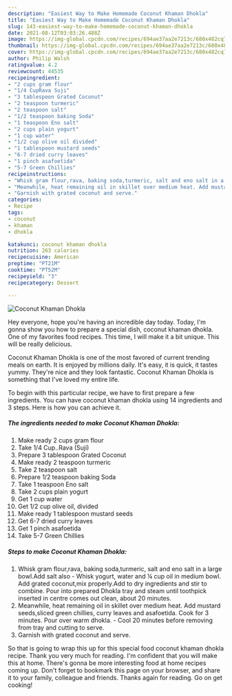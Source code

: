 ```yaml
---
description: "Easiest Way to Make Homemade Coconut Khaman Dhokla"
title: "Easiest Way to Make Homemade Coconut Khaman Dhokla"
slug: 143-easiest-way-to-make-homemade-coconut-khaman-dhokla
date: 2021-08-12T03:03:26.488Z
image: https://img-global.cpcdn.com/recipes/694ae37aa2e7213c/680x482cq70/coconut-khaman-dhokla-recipe-main-photo.jpg
thumbnail: https://img-global.cpcdn.com/recipes/694ae37aa2e7213c/680x482cq70/coconut-khaman-dhokla-recipe-main-photo.jpg
cover: https://img-global.cpcdn.com/recipes/694ae37aa2e7213c/680x482cq70/coconut-khaman-dhokla-recipe-main-photo.jpg
author: Philip Walsh
ratingvalue: 4.2
reviewcount: 44535
recipeingredient:
- "2 cups gram flour"
- "1/4 CupRava Suji"
- "3 tablespoon Grated Coconut"
- "2 teaspoon turmeric"
- "2 teaspoon salt"
- "1/2 teaspoon baking Soda"
- "1 teaspoon Eno salt"
- "2 cups plain yogurt"
- "1 cup water"
- "1/2 cup olive oil divided"
- "1 tablespoon mustard seeds"
- "6-7 dried curry leaves"
- "1 pinch asafoetida"
- "5-7 Green Chillies"
recipeinstructions:
- "Whisk gram flour,rava, baking soda,turmeric, salt and eno salt in a large bowl.Add salt also Whisk yogurt, water and ¼ cup oil in medium bowl. Add grated coconut,mix properly.Add to dry ingredients and stir to combine. Pour into prepared Dhokla tray and steam until toothpick inserted in centre comes out clean, about 20 minutes."
- "Meanwhile, heat remaining oil in skillet over medium heat. Add mustard seeds,sliced green chillies, curry leaves and asafoetida. Cook for 3 minutes. Pour over warm dhokla. Cool 20 minutes before removing from tray and cutting to serve."
- "Garnish with grated coconut and serve."
categories:
- Recipe
tags:
- coconut
- khaman
- dhokla

katakunci: coconut khaman dhokla 
nutrition: 263 calories
recipecuisine: American
preptime: "PT21M"
cooktime: "PT52M"
recipeyield: "3"
recipecategory: Dessert

---
```



![Coconut Khaman Dhokla](https://img-global.cpcdn.com/recipes/694ae37aa2e7213c/680x482cq70/coconut-khaman-dhokla-recipe-main-photo.jpg)

Hey everyone, hope you're having an incredible day today. Today, I'm gonna show you how to prepare a special dish, coconut khaman dhokla. One of my favorites food recipes. This time, I will make it a bit unique. This will be really delicious.



Coconut Khaman Dhokla is one of the most favored of current trending meals on earth. It is enjoyed by millions daily. It's easy, it is quick, it tastes yummy. They're nice and they look fantastic. Coconut Khaman Dhokla is something that I've loved my entire life.


To begin with this particular recipe, we have to first prepare a few ingredients. You can have coconut khaman dhokla using 14 ingredients and 3 steps. Here is how you can achieve it.

<!--inarticleads1-->

##### The ingredients needed to make Coconut Khaman Dhokla:

1. Make ready 2 cups gram flour
1. Take 1/4 Cup..Rava (Suji)
1. Prepare 3 tablespoon Grated Coconut
1. Make ready 2 teaspoon turmeric
1. Take 2 teaspoon salt
1. Prepare 1/2 teaspoon baking Soda
1. Take 1 teaspoon Eno salt
1. Take 2 cups plain yogurt
1. Get 1 cup water
1. Get 1/2 cup olive oil, divided
1. Make ready 1 tablespoon mustard seeds
1. Get 6-7 dried curry leaves
1. Get 1 pinch asafoetida
1. Take 5-7 Green Chillies




<!--inarticleads2-->

##### Steps to make Coconut Khaman Dhokla:

1. Whisk gram flour,rava, baking soda,turmeric, salt and eno salt in a large bowl.Add salt also - Whisk yogurt, water and ¼ cup oil in medium bowl. Add grated coconut,mix properly.Add to dry ingredients and stir to combine. Pour into prepared Dhokla tray and steam until toothpick inserted in centre comes out clean, about 20 minutes.
1. Meanwhile, heat remaining oil in skillet over medium heat. Add mustard seeds,sliced green chillies, curry leaves and asafoetida. Cook for 3 minutes. Pour over warm dhokla. - Cool 20 minutes before removing from tray and cutting to serve.
1. Garnish with grated coconut and serve.




So that is going to wrap this up for this special food coconut khaman dhokla recipe. Thank you very much for reading. I'm confident that you will make this at home. There's gonna be more interesting food at home recipes coming up. Don't forget to bookmark this page on your browser, and share it to your family, colleague and friends. Thanks again for reading. Go on get cooking!
